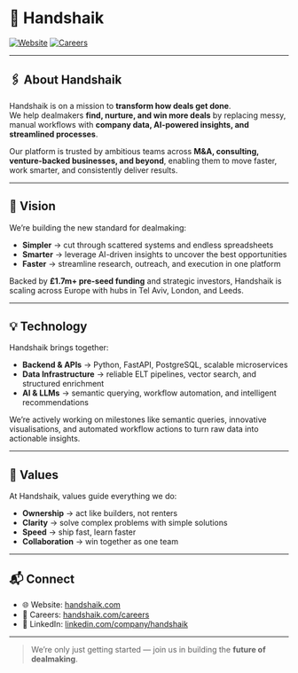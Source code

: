 # 🤝 Handshaik

[![Website](https://img.shields.io/badge/Website-handshaik.com-purple)](https://handshaik.com)
[![Careers](https://img.shields.io/badge/Careers-We’re_Hiring!-green)](https://handshaik.com/careers)

---

## 🖇️ About Handshaik
Handshaik is on a mission to **transform how deals get done**.  
We help dealmakers **find, nurture, and win more deals** by replacing messy, manual workflows with **company data, AI-powered insights, and streamlined processes**.

Our platform is trusted by ambitious teams across **M&A, consulting, venture-backed businesses, and beyond**, enabling them to move faster, work smarter, and consistently deliver results.

---

## 🚀 Vision
We’re building the new standard for dealmaking:
- **Simpler** → cut through scattered systems and endless spreadsheets  
- **Smarter** → leverage AI-driven insights to uncover the best opportunities  
- **Faster** → streamline research, outreach, and execution in one platform  

Backed by **£1.7m+ pre-seed funding** and strategic investors, Handshaik is scaling across Europe with hubs in Tel Aviv, London, and Leeds.

---

## 💡 Technology
Handshaik brings together:
- **Backend & APIs** → Python, FastAPI, PostgreSQL, scalable microservices  
- **Data Infrastructure** → reliable ELT pipelines, vector search, and structured enrichment  
- **AI & LLMs** → semantic querying, workflow automation, and intelligent recommendations  

We’re actively working on milestones like semantic queries, innovative visualisations, and automated workflow actions to turn raw data into actionable insights.

---

## 🌟 Values
At Handshaik, values guide everything we do:
- **Ownership** → act like builders, not renters  
- **Clarity** → solve complex problems with simple solutions  
- **Speed** → ship fast, learn faster  
- **Collaboration** → win together as one team  

---

## 📬 Connect
- 🌐 Website: [handshaik.com](https://handshaik.com)  
- 💼 Careers: [handshaik.com/careers](https://handshaik.com/careers)  
- 🔗 LinkedIn: [linkedin.com/company/handshaik](https://www.linkedin.com/company/handshaik)  

---

> We’re only just getting started — join us in building the **future of dealmaking**.
